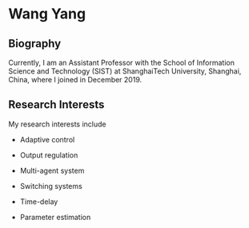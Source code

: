 # Wang Yang

## Biography
Currently, I am an Assistant Professor with the School of Information Science and Technology (SIST) at ShanghaiTech University, Shanghai, China, where I joined in December 2019.

## Research Interests
My research interests include

- Adaptive control

- Output regulation

- Multi-agent system

- Switching systems

- Time-delay

- Parameter estimation
